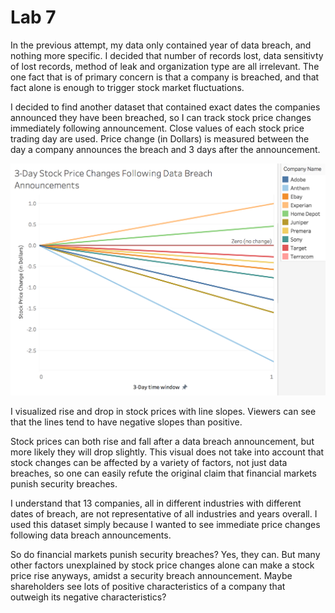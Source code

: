 # Lab 7

In the previous attempt, my data only contained year of data breach, and nothing more specific. I decided that number of records lost, data sensitivty of lost records, method of leak and organization type are all irrelevant. The one fact that is of primary concern is that a company is breached, and that fact alone is enough to trigger stock market fluctuations.

I decided to find another dataset that contained exact dates the companies announced they have been breached, so I can track stock price changes immediately following announcement. Close values of each stock price trading day are used. Price change (in Dollars) is measured between the day a company announces the breach and 3 days after the announcement.

![PriceChange1](PriceChange1.png)

I visualized rise and drop in stock prices with line slopes. Viewers can see that the lines tend to have negative slopes than positive.

Stock prices can both rise and fall after a data breach announcement, but more likely they will drop slightly. This visual does not take into account that stock changes can be affected by a variety of factors, not just data breaches, so one can easily refute the original claim that financial markets punish security breaches.

I understand that 13 companies, all in different industries with different dates of breach, are not representative of all industries and years overall. I used this dataset simply because I wanted to see immediate price changes following data breach announcements.

So do financial markets punish security breaches? Yes, they can. But many other factors unexplained by stock price changes alone can make a stock price rise anyways, amidst a security breach announcement. Maybe shareholders see lots of positive characteristics of a company that outweigh its negative characteristics?
